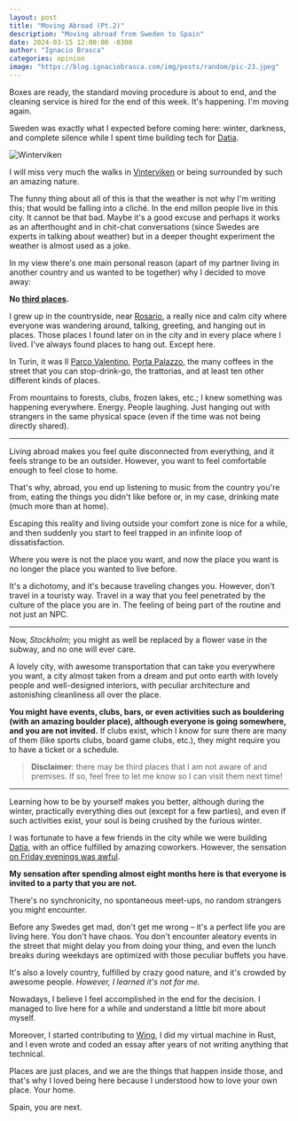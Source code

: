 ```yaml
---
layout: post
title: "Moving Abroad (Pt.2)"
description: "Moving abroad from Sweden to Spain" 
date: 2024-03-15 12:00:00 -0300
author: "Ignacio Brasca"
categories: opinion
image: "https://blog.ignaciobrasca.com/img/posts/random/pic-23.jpeg"
---
```


Boxes are ready, the standard moving procedure is about to end, and the cleaning service is hired for the end of this week. It's happening. I'm moving again.

Sweden was exactly what I expected before coming here: winter, darkness, and complete silence while I spent time building tech for [Datia](https://datia.app).

![Winterviken](https://blog.ignaciobrasca.com/img/posts/random/pic-23.jpeg)

I will miss very much the walks in [Vinterviken](https://sv.wikipedia.org/wiki/Vinterviken) or being surrounded by such an amazing nature.

The funny thing about all of this is that the weather is not why I'm writing this; that would be falling into a cliché. In the end millon people live in this city. It cannot be that bad. Maybe it's a good excuse and perhaps it works as an afterthought and in chit-chat conversations (since Swedes are experts in talking about weather) but in a deeper thought experiment the weather is almost used as a joke.

In my view there's one main personal reason (apart of my partner living in another country and us wanted to be together) why I decided to move away:

**No [third places](https://en.wikipedia.org/wiki/Third_place).**

I grew up in the countryside, near [Rosario](https://en.wikipedia.org/wiki/Rosario), a really nice and calm city where everyone was wandering around, talking, greeting, and hanging out in places. Those places I found later on in the city and in every place where I lived. I've always found places to hang out. Except here.

In Turin, it was Il [Parco Valentino](https://en.wikipedia.org/wiki/Parco_del_Valentino), [Porta Palazzo](https://it.wikipedia.org/wiki/Porta_Palazzo), the many coffees in the street that you can stop-drink-go, the trattorias, and at least ten other different kinds of places.

From mountains to forests, clubs, frozen lakes, etc.; I knew something was happening everywhere. Energy. People laughing. Just hanging out with strangers in the same physical space (even if the time was not being directly shared).

---

Living abroad makes you feel quite disconnected from everything, and it feels strange to be an outsider. However, you want to feel comfortable enough to feel close to home.

That's why, abroad, you end up listening to music from the country you're from, eating the things you didn't like before or, in my case, drinking mate (much more than at home).

Escaping this reality and living outside your comfort zone is nice for a while, and then suddenly you start to feel trapped in an infinite loop of dissatisfaction.

Where you were is not the place you want, and now the place you want is no longer the place you wanted to live before.

It's a dichotomy, and it's because traveling changes you. However, don't travel in a touristy way. Travel in a way that you feel penetrated by the culture of the place you are in. The feeling of being part of the routine and not just an NPC.

---

Now, *Stockholm*; you might as well be replaced by a flower vase in the subway, and no one will ever care.

A lovely city, with awesome transportation that can take you everywhere you want, a city almost taken from a dream and put onto earth with lovely people and well-designed interiors, with peculiar architecture and astonishing cleanliness all over the place.

**You might have events, clubs, bars, or even activities such as bouldering (with an amazing boulder place), although everyone is going somewhere, and you are not invited.** If clubs exist, which I know for sure there are many of them (like sports clubs, board game clubs, etc.), they might require you to have a ticket or a schedule.

> **Disclaimer**: there may be third places that I am not aware of and premises. If so, feel free to let me know so I can visit them next time!

---

Learning how to be by yourself makes you better, although during the winter, practically everything dies out (except for a few parties), and even if such activities exist, your soul is being crushed by the furious winter.

I was fortunate to have a few friends in the city while we were building [Datia](https://datia.app), with an office fulfilled by amazing coworkers. However, the sensation [on Friday evenings was awful](https://www.donegalwoman.ie/2018/01/23/weekend-depression-thing/).

**My sensation after spending almost eight months here is that everyone is invited to a party that you are not.**

There's no synchronicity, no spontaneous meet-ups, no random strangers you might encounter.

Before any Swedes get mad, don't get me wrong – it's a perfect life you are living here. You don't have chaos. You don't encounter aleatory events in the street that might delay you from doing your thing, and even the lunch breaks during weekdays are optimized with those peculiar buffets you have.

It's also a lovely country, fulfilled by crazy good nature, and it's crowded by awesome people. _However, I learned it's not for me._

Nowadays, I believe I feel accomplished in the end for the decision. I managed to live here for a while and understand a little bit more about myself.

Moreover, I started contributing to [Wing](https://winglang.io), I did my virtual machine in Rust, and I even wrote and coded an essay after years of not writing anything that technical.

Places are just places, and we are the things that happen inside those, and that's why I loved being here because I understood how to love your own place. Your home.

Spain, you are next.